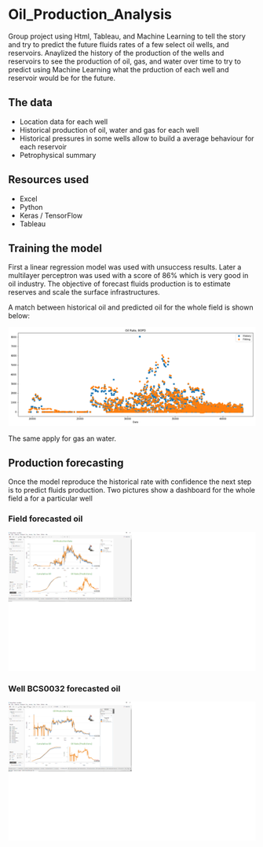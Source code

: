 # Oil_Production_Analysis
Group project using Html, Tableau, and Machine Learning to tell the story and try to predict the future fluids rates of a few select oil wells, and reservoirs. 
Anaylized the history of the production of the wells and reservoirs to see the production of oil, gas, and water over time to try to predict using Machine Learning what the prduction of each well and reservoir would be for the future.

## The data
* Location data for each well
* Historical production of oil, water and gas for each well
* Historical pressures in some wells allow to build a average behaviour for each reservoir
* Petrophysical summary

## Resources used
* Excel
* Python
* Keras / TensorFlow
* Tableau

## Training the model
First a linear regression model was used with unsuccess results. Later a multilayer perceptron was used with a score of 86% which is very good in oil industry. The objective of forecast fluids production is to estimate reserves and scale the surface infrastructures.

A match between historical oil and predicted oil for the whole field is shown below:

![picture](https://github.com/JoseLuisBracho/oil_production_analysis/blob/master/oil%20page/img/oil_rate_fitting.png)

The same apply for gas an water.

## Production forecasting
Once the model reproduce the historical rate with confidence the next step is to predict fluids production. Two pictures show a dashboard for the whole field a for a particular well

### Field forecasted oil
![picture](https://github.com/JoseLuisBracho/oil_production_analysis/blob/master/oil%20page/img/Tableau_oil_field.png)
### Well BCS0032 forecasted oil
![picture](https://github.com/JoseLuisBracho/oil_production_analysis/blob/master/oil%20page/img/Tableau_oil_well.png)
